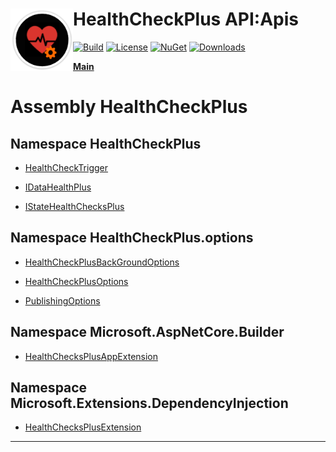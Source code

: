 # <img align="left" width="100" height="100" src="../images/icon.png">HealthCheckPlus API:Apis 

[![Build](https://github.com/FRACerqueira/HealthCheckPlus/workflows/Build/badge.svg)](https://github.com/FRACerqueira/HealthCheckPlus/actions/workflows/build.yml)
[![License](https://img.shields.io/badge/License-MIT-brightgreen.svg)](https://github.com/FRACerqueira/HealthCheckPlus/blob/master/LICENSE)
[![NuGet](https://img.shields.io/nuget/v/HealthCheckPlus)](https://www.nuget.org/packages/HealthCheckPlus/)
[![Downloads](https://img.shields.io/nuget/dt/HealthCheckPlus)](https://www.nuget.org/packages/HealthCheckPlus/)

[**Main**](../index.md#table-of-contents)

# Assembly HealthCheckPlus

## Namespace HealthCheckPlus

- [HealthCheckTrigger](./healthcheckplus.healthchecktrigger.md)

- [IDataHealthPlus](./healthcheckplus.idatahealthplus.md)

- [IStateHealthChecksPlus](./healthcheckplus.istatehealthchecksplus.md)

## Namespace HealthCheckPlus.options

- [HealthCheckPlusBackGroundOptions](./healthcheckplus.options.healthcheckplusbackgroundoptions.md)

- [HealthCheckPlusOptions](./healthcheckplus.options.healthcheckplusoptions.md)

- [PublishingOptions](./healthcheckplus.options.publishingoptions.md)

## Namespace Microsoft.AspNetCore.Builder

- [HealthChecksPlusAppExtension](./microsoft.aspnetcore.builder.healthchecksplusappextension.md)

## Namespace Microsoft.Extensions.DependencyInjection

- [HealthChecksPlusExtension](./microsoft.extensions.dependencyinjection.healthchecksplusextension.md)


- - -

